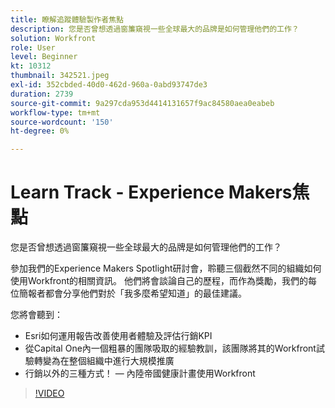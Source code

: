 ```yaml
---
title: 瞭解追蹤體驗製作者焦點
description: 您是否曾想透過窗簾窺視一些全球最大的品牌是如何管理他們的工作？
solution: Workfront
role: User
level: Beginner
kt: 10312
thumbnail: 342521.jpeg
exl-id: 352cbded-40d0-462d-960a-0abd93747de3
duration: 2739
source-git-commit: 9a297cda953d4414131657f9ac84580aea0eabeb
workflow-type: tm+mt
source-wordcount: '150'
ht-degree: 0%

---
```


# Learn Track - Experience Makers焦點

您是否曾想透過窗簾窺視一些全球最大的品牌是如何管理他們的工作？

參加我們的Experience Makers Spotlight研討會，聆聽三個截然不同的組織如何使用Workfront的相關資訊。 他們將會談論自己的歷程，而作為獎勵，我們的每位簡報者都會分享他們對於「我多麼希望知道」的最佳建議。

您將會聽到：

* Esri如何運用報告改善使用者體驗及評估行銷KPI
* 從Capital One內一個粗暴的團隊吸取的經驗教訓，該團隊將其的Workfront試驗轉變為在整個組織中進行大規模推廣
* 行銷以外的三種方式！  — 內陸帝國健康計畫使用Workfront

>[!VIDEO](https://video.tv.adobe.com/v/342521/?quality=12&learn=on)
